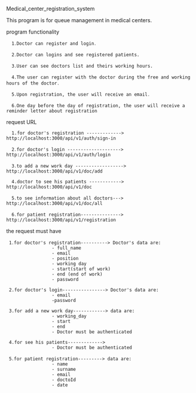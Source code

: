Medical_center_registration_system

This program  is for queue management in medical centers.

program functionality

      1․Doctor can register and login․
      
      2․Doctor can logins and see registered patients.
      
      3․User can see doctors list and theirs working hours. 
      
      4․The user can register with the doctor during the free and working hours of the doctor․
      
      5․Upon registration, the user will receive an email․
      
      6․Օne day before the day of registration, the user will receive a reminder letter about registration
      
      
request URL

      1.for doctor's registration -------------> http://localhost:3000/api/v1/auth/sign-in 
      
      2․for doctor's login --------------------> http://localhost:3000/api/v1/auth/login
      
      3․to add a new work day ------------------> http://localhost:3000/api/v1/doc/add
      
      4.doctor to see his patients ------------> http://localhost:3000/api/v1/doc
      
      5․to see information about all doctors---> http://localhost:3000/api/v1/doc/all
      
      6․for patient registration---------------> http://localhost:3000/api/v1/registration
      
the request must have  

     1․for doctor's registration----------> Doctor's data are:
                     - full_name
                     - email
                     - position
                     - working day 
                     - start(start of work)
                     - end (end of work)
                     - password
                     
     2.for doctor's login----------------> Doctor's data are:
                     - email
                     -password
                     
     3.for add a new work day------------> data are:
                     - working_day
                     - start
                     - end
                     - Doctor must be authenticated
                     
     4.for see his patients-------------> 
                     - Doctor must be authenticated
                
     5․for patient registration---------> data are:
                     - name
                     - surname
                     - email
                     - doctoId
                     - date
                      
